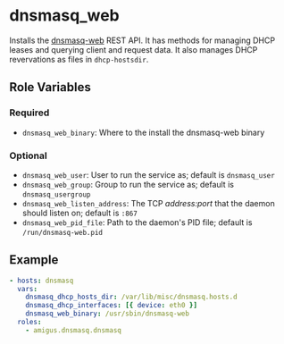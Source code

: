 # dnsmasq_web

Installs the [dnsmasq-web](https://github.com/amigus/dnsmasq-web) REST API.
It has methods for managing DHCP leases and querying client and request data.
It also manages DHCP revervations as files in `dhcp-hostsdir`.

## Role Variables

### Required

- `dnsmasq_web_binary`: Where to the install the dnsmasq-web binary

### Optional

- `dnsmasq_web_user`: User to run the service as;
  default is `dnsmasq_user`
- `dnsmasq_web_group`: Group to run the service as;
  default is `dnsmasq_usergroup`
- `dnsmasq_web_listen_address`: The TCP _address:port_ that the daemon should listen on;
  default is `:867`
- `dnsmasq_web_pid_file`: Path to the daemon's PID file;
  default is `/run/dnsmasq-web.pid`

## Example

```yaml
- hosts: dnsmasq
  vars:
    dnsmasq_dhcp_hosts_dir: /var/lib/misc/dnsmasq.hosts.d
    dnsmasq_dhcp_interfaces: [{ device: eth0 }]
    dnsmasq_web_binary: /usr/sbin/dnsmasq-web
  roles:
    - amigus.dnsmasq.dnsmasq
```
